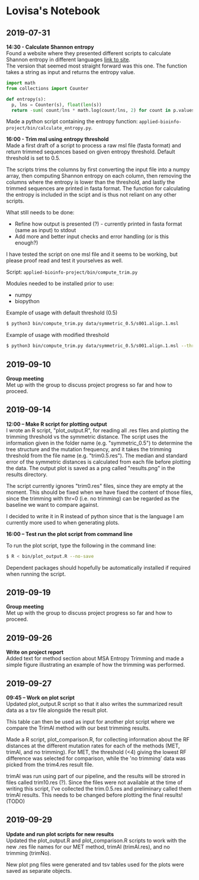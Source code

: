 # Lovisa's Notebook

## 2019-07-31 
**14:30 - Calculate Shannon entropy**  
Found a website where they presented different scripts to calculate Shannon entropy in different languages [link to site](https://rosettacode.org/wiki/Entropy#Python).  
The version that seemed most straight forward was this one. The function takes a string as input and returns the entropy value.

```python
import math
from collections import Counter

def entropy(s):
  p, lns = Counter(s), float(len(s))
  return -sum( count/lns * math.log(count/lns, 2) for count in p.values())
```

Made a python script containing the entropy function: `applied-bioinfo-project/bin/calculate_entropy.py`.

**16:00 - Trim msl using entropy threshold**  
Made a first draft of a script to process a raw msl file (fasta format) and return trimmed sequences based on given entropy threshold.
Default threshold is set to 0.5.

The scripts trims the columns by first converting the input file into a numpy array, then computing Shannon entropy on each column, then removing the columns where the entropy is lower than the threshold, and lastly the trimmed sequences are printed in fasta format. The function for calculating the entropy is included in the scipt and is thus not reliant on any other scripts.

What still needs to be done:  
* Refine how output is presented (?) - currently printed in fasta format (same as input) to stdout  
* Add more and better input checks and error handling (or is this enough?)

I have tested the script on one msl file and it seems to be working, but please proof read and test it yourselves as well.

Script: `applied-bioinfo-project/bin/compute_trim.py`

Modules needed to be installed prior to use:  
* numpy  
* biopython  

Example of usage with default threshold (0.5)
```bash
$ python3 bin/compute_trim.py data/symmetric_0.5/s001.align.1.msl
```

Example of usage with modified threshold
```bash
$ python3 bin/compute_trim.py data/symmetric_0.5/s001.align.1.msl --threshold 3
```
  
## 2019-09-10  
**Group meeting**  
Met up with the group to discuss project progress so far and how to proceed.    
  
  
## 2019-09-14  
**12:00 – Make R script for plotting output**  
I wrote an R script, "plot_output.R", for reading all .res files and plotting the trimming threshold vs the symmetric distance. 
The script uses the information given in the folder name (e.g. "symmetric_0.5") to determine the tree structure and the mutation frequency, 
and it takes the trimming threshold from the file name (e.g. "trim0.5.res"). 
The median and standard error of the symmetric distances is calculated from each file before plotting the data. 
The output plot is saved as a png called "results.png" in the results directory.  
  
The script currently ignores "trim0.res" files, since they are empty at the moment. This should be fixed when we have fixed the content of those files, since the trimming with thr=0 (i.e. no trimming) can be regarded as the baseline we want to compare against.  
  
I decided to write it in R instead of python since that is the language I am currently more used to when generating plots. 
  
  
**16:00 – Test run the plot script from command line**

To run the plot script, type the following in the command line:
  
```bash
$ R < bin/plot_output.R --no-save
```
  
Dependent packages should hopefully be automatically installed if required when running the script.
  
  
## 2019-09-19  
**Group meeting**  
Met up with the group to discuss project progress so far and how to proceed.  
 
  
## 2019-09-26  
**Write on project report**   
Added text for method section about MSA Entropy Trimming and made a simple figure illustrating an example of how the trimming was performed.  
  
  
## 2019-09-27  
**09:45 – Work on plot script**  
Updated plot_output.R script so that it also writes the summarized result data as a tsv file alongside the result plot.  
  
This table can then be used as input for another plot script where we compare the TrimAl method with our best trimming results.  
  
Made a R script, plot_comparison.R, for collecting information about the RF distances at the different mutation rates for each of the methods (MET, trimAl, and no trimming). 
For MET, the threshold (<4) giving the lowest RF difference was selected for comparison, while the 'no trimming' data was picked from the trim4.res result file.  
  
trimAl was run using part of our pipeline, and the results will be strored in files called trim10.res (?). 
Since the files were not available at the time of writing this script, I've collected the trim.0.5.res and preliminary called them trimAl results. 
This needs to be changed before plotting the final results! (TODO)  
  

## 2019-09-29  
**Update and run plot scripts for new results**  
Updated the plot_output.R and plot_comparison.R scripts to work with the new .res file names for our MET method, trimAl (trimAl.res), and no trimming (trimNo).  
  
New plot png files were generated and tsv tables used for the plots were saved as separate objects.  
  
